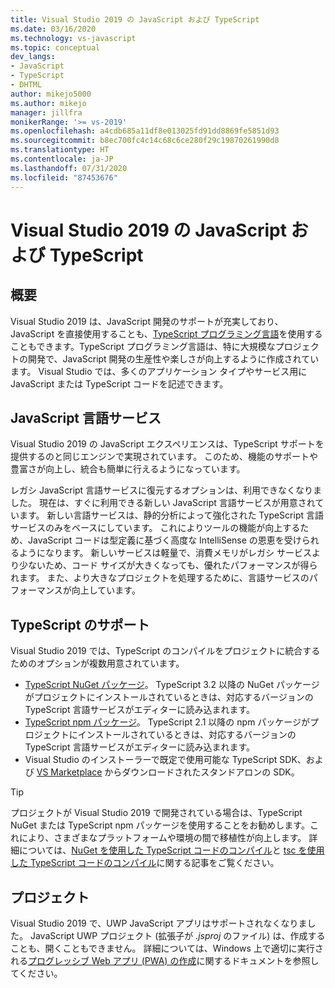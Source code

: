 ```yaml
---
title: Visual Studio 2019 の JavaScript および TypeScript
ms.date: 03/16/2020
ms.technology: vs-javascript
ms.topic: conceptual
dev_langs:
- JavaScript
- TypeScript
- DHTML
author: mikejo5000
ms.author: mikejo
manager: jillfra
monikerRange: '>= vs-2019'
ms.openlocfilehash: a4cdb685a11df8e013025fd91dd8869fe5851d93
ms.sourcegitcommit: b8ec700fc4c14c68c6ce280f29c19870261990d8
ms.translationtype: HT
ms.contentlocale: ja-JP
ms.lasthandoff: 07/31/2020
ms.locfileid: "87453676"
---
```

# <a name="javascript-and-typescript-in-visual-studio-2019"></a>Visual Studio 2019 の JavaScript および TypeScript

## <a name="overview"></a>概要

Visual Studio 2019 は、JavaScript 開発のサポートが充実しており、JavaScript を直接使用することも、[TypeScript プログラミング言語](http://www.typescriptlang.org/)を使用することもできます。TypeScript プログラミング言語は、特に大規模なプロジェクトの開発で、JavaScript 開発の生産性や楽しさが向上するように作成されています。 Visual Studio では、多くのアプリケーション タイプやサービス用に JavaScript または TypeScript コードを記述できます。

## <a name="javascript-language-service"></a>JavaScript 言語サービス

Visual Studio 2019 の JavaScript エクスペリエンスは、TypeScript サポートを提供するのと同じエンジンで実現されています。 このため、機能のサポートや豊富さが向上し、統合も簡単に行えるようになっています。

レガシ JavaScript 言語サービスに復元するオプションは、利用できなくなりました。 現在は、すぐに利用できる新しい JavaScript 言語サービスが用意されています。 新しい言語サービスは、静的分析によって強化された TypeScript 言語サービスのみをベースにしています。 これによりツールの機能が向上するため、JavaScript コードは型定義に基づく高度な IntelliSense の恩恵を受けられるようになります。 新しいサービスは軽量で、消費メモリがレガシ サービスより少ないため、コード サイズが大きくなっても、優れたパフォーマンスが得られます。 また、より大きなプロジェクトを処理するために、言語サービスのパフォーマンスが向上しています。

## <a name="typescript-support"></a>TypeScript のサポート

Visual Studio 2019 では、TypeScript のコンパイルをプロジェクトに統合するためのオプションが複数用意されています。

* [TypeScript NuGet パッケージ](https://www.nuget.org/packages/Microsoft.TypeScript.MSBuild)。 TypeScript 3.2 以降の NuGet パッケージがプロジェクトにインストールされているときは、対応するバージョンの TypeScript 言語サービスがエディターに読み込まれます。
* [TypeScript npm パッケージ](https://www.npmjs.com/package/typescript)。 TypeScript 2.1 以降の npm パッケージがプロジェクトにインストールされているときは、対応するバージョンの TypeScript 言語サービスがエディターに読み込まれます。
* Visual Studio のインストーラーで既定で使用可能な TypeScript SDK、および [VS Marketplace](https://marketplace.visualstudio.com/items?itemName=TypeScriptTeam.typescript-395) からダウンロードされたスタンドアロンの SDK。

> [!TIP]
> プロジェクトが Visual Studio 2019 で開発されている場合は、TypeScript NuGet または TypeScript npm パッケージを使用することをお勧めします。これにより、さまざまなプラットフォームや環境の間で移植性が向上します。 詳細については、[NuGet を使用した TypeScript コードのコンパイル](../javascript/compile-typescript-code-nuget.md)と [tsc を使用した TypeScript コードのコンパイル](../javascript/compile-typescript-code-npm.md)に関する記事をご覧ください。

## <a name="projects"></a>プロジェクト

Visual Studio 2019 で、UWP JavaScript アプリはサポートされなくなりました。 JavaScript UWP プロジェクト (拡張子が *.jsproj* のファイル) は、作成することも、開くこともできません。 詳細については、Windows 上で適切に実行される[プログレッシブ Web アプリ (PWA) の作成](/microsoft-edge/progressive-web-apps/get-started)に関するドキュメントを参照してください。
